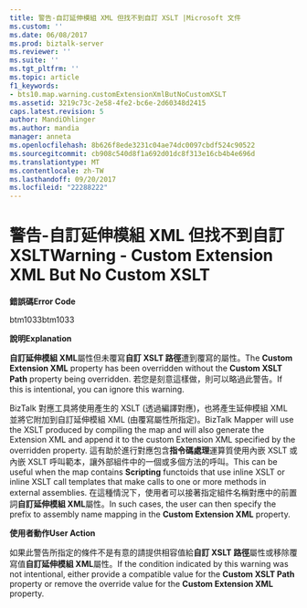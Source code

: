 ```yaml
---
title: 警告-自訂延伸模組 XML 但找不到自訂 XSLT |Microsoft 文件
ms.custom: ''
ms.date: 06/08/2017
ms.prod: biztalk-server
ms.reviewer: ''
ms.suite: ''
ms.tgt_pltfrm: ''
ms.topic: article
f1_keywords:
- bts10.map.warning.customExtensionXmlButNoCustomXSLT
ms.assetid: 3219c73c-2e58-4fe2-bc6e-2d60348d2415
caps.latest.revision: 5
author: MandiOhlinger
ms.author: mandia
manager: anneta
ms.openlocfilehash: 8b626f8ede3231c04ae74dc0097cbdf524c90522
ms.sourcegitcommit: cb908c540d8f1a692d01dc8f313e16cb4b4e696d
ms.translationtype: MT
ms.contentlocale: zh-TW
ms.lasthandoff: 09/20/2017
ms.locfileid: "22288222"
---
```

# <a name="warning---custom-extension-xml-but-no-custom-xslt"></a><span data-ttu-id="8ce32-102">警告-自訂延伸模組 XML 但找不到自訂 XSLT</span><span class="sxs-lookup"><span data-stu-id="8ce32-102">Warning - Custom Extension XML But No Custom XSLT</span></span>
<span data-ttu-id="8ce32-103">**錯誤碼**</span><span class="sxs-lookup"><span data-stu-id="8ce32-103">**Error Code**</span></span>  
  
 <span data-ttu-id="8ce32-104">btm1033</span><span class="sxs-lookup"><span data-stu-id="8ce32-104">btm1033</span></span>  
  
 <span data-ttu-id="8ce32-105">**說明**</span><span class="sxs-lookup"><span data-stu-id="8ce32-105">**Explanation**</span></span>  
  
 <span data-ttu-id="8ce32-106">**自訂延伸模組 XML**屬性但未覆寫**自訂 XSLT 路徑**遭到覆寫的屬性。</span><span class="sxs-lookup"><span data-stu-id="8ce32-106">The **Custom Extension XML** property has been overridden without the **Custom XSLT Path** property being overridden.</span></span> <span data-ttu-id="8ce32-107">若您是刻意這樣做，則可以略過此警告。</span><span class="sxs-lookup"><span data-stu-id="8ce32-107">If this is intentional, you can ignore this warning.</span></span>  
  
 <span data-ttu-id="8ce32-108">BizTalk 對應工具將使用產生的 XSLT (透過編譯對應)，也將產生延伸模組 XML 並將它附加到自訂延伸模組 XML (由覆寫屬性所指定)。</span><span class="sxs-lookup"><span data-stu-id="8ce32-108">BizTalk Mapper will use the XSLT produced by compiling the map and will also generate the Extension XML and append it to the custom Extension XML specified by the overridden property.</span></span> <span data-ttu-id="8ce32-109">這有助於進行對應包含**指令碼處理**運算質使用內嵌 XSLT 或內嵌 XSLT 呼叫範本，讓外部組件中的一個或多個方法的呼叫。</span><span class="sxs-lookup"><span data-stu-id="8ce32-109">This can be useful when the map contains **Scripting** functoids that use inline XSLT or inline XSLT call templates that make calls to one or more methods in external assemblies.</span></span> <span data-ttu-id="8ce32-110">在這種情況下，使用者可以接著指定組件名稱對應中的前置詞**自訂延伸模組 XML**屬性。</span><span class="sxs-lookup"><span data-stu-id="8ce32-110">In such cases, the user can then specify the prefix to assembly name mapping in the **Custom Extension XML** property.</span></span>  
  
 <span data-ttu-id="8ce32-111">**使用者動作**</span><span class="sxs-lookup"><span data-stu-id="8ce32-111">**User Action**</span></span>  
  
 <span data-ttu-id="8ce32-112">如果此警告所指定的條件不是有意的請提供相容值給**自訂 XSLT 路徑**屬性或移除覆寫值**自訂延伸模組 XML**屬性。</span><span class="sxs-lookup"><span data-stu-id="8ce32-112">If the condition indicated by this warning was not intentional, either provide a compatible value for the **Custom XSLT Path** property or remove the override value for the **Custom Extension XML** property.</span></span>